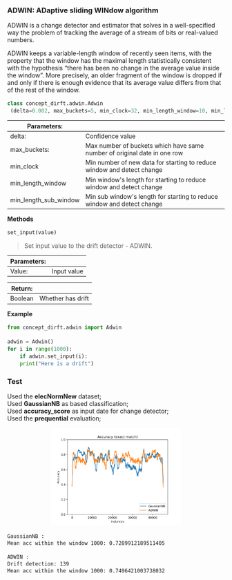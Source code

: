 ### ADWIN:  ADaptive sliding WINdow algorithm

ADWIN is a change detector and estimator that solves in a well-specified way the problem of tracking the average of a stream of bits or real-valued numbers. 

ADWIN keeps a variable-length window of recently seen items, with the property that the window has the maximal length statistically consistent with the hypothesis “there has been no change in the average value inside the window”. More precisely, an older fragment of the window is dropped if and only if there is enough evidence that its average value differs from that of the rest of the window.

```python
class concept_dirft.adwin.Adwin
 (delta=0.002, max_buckets=5, min_clock=32, min_length_window=10, min_length_sub_window=5)
```
| Parameters: | |
| ------------- | ------------- |
| delta: | Confidence value |
| max_buckets: | Max number of buckets which have same number of original date in one row |
| min_clock | Min number of new data for starting to reduce window and detect change |
| min\_length\_window | Min window's length for starting to reduce window and detect change |
| min\_length\_sub\_window | Min sub window's length for starting to reduce window and detect change |

**Methods**

```python
set_input(value)
```
> Set input value to the drift detector - ADWIN.

| Parameters: | |
|-------------|------|
| Value: | Input value |

| Return: | |
|-------------|------|
| Boolean | Whether has drift |

**Example**

```python
from concept_dirft.adwin import Adwin

adwin = Adwin()
for i in range(1000):
    if adwin.set_input(i):
	print("Here is a drift")
```

### Test
 Used the **elecNormNew** dataset;<br>
 Used **GaussianNB** as based classification;<br>
 Used **accuracy_score** as input date for change detector;<br>
 Used the **prequential** evaluation;
	<p align="center">
	  <img src="image/comparison.png" style="max-width: 300px;"/>
	</p>
```
GaussianNB :
Mean acc within the window 1000: 0.7289912189511405

ADWIN :
Drift detection: 139
Mean acc within the window 1000: 0.7496421003738032
```
